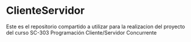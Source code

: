 # ClienteServidor
Este es el repositorio compartido a utilizar para la realizacion del proyecto del curso SC-303 Programación Cliente/Servidor Concurrente
